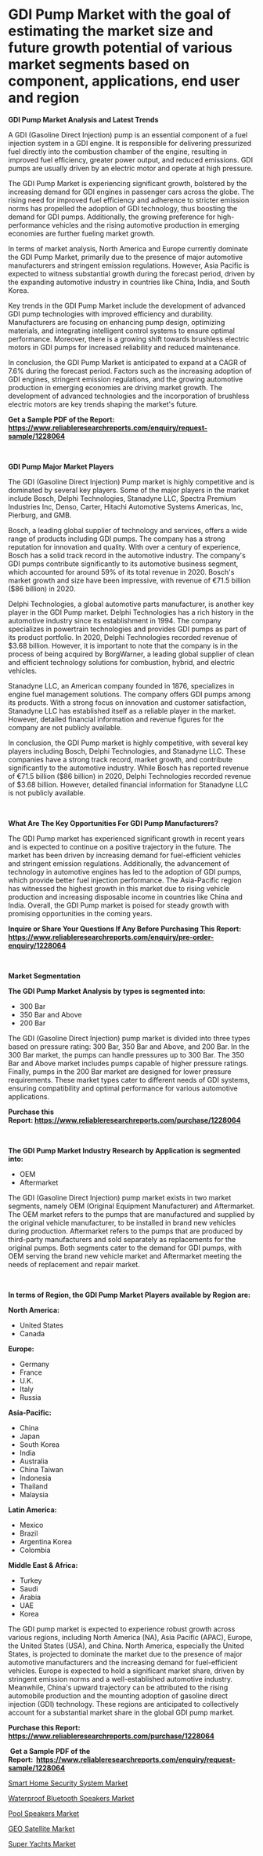 <p><h1>GDI Pump Market with the goal of estimating the market size and future growth potential of various market segments based on component, applications, end user and region</h1></p><p><strong>GDI Pump Market Analysis and Latest Trends</strong></p>
<p><p>A GDI (Gasoline Direct Injection) pump is an essential component of a fuel injection system in a GDI engine. It is responsible for delivering pressurized fuel directly into the combustion chamber of the engine, resulting in improved fuel efficiency, greater power output, and reduced emissions. GDI pumps are usually driven by an electric motor and operate at high pressure.</p><p>The GDI Pump Market is experiencing significant growth, bolstered by the increasing demand for GDI engines in passenger cars across the globe. The rising need for improved fuel efficiency and adherence to stricter emission norms has propelled the adoption of GDI technology, thus boosting the demand for GDI pumps. Additionally, the growing preference for high-performance vehicles and the rising automotive production in emerging economies are further fueling market growth.</p><p>In terms of market analysis, North America and Europe currently dominate the GDI Pump Market, primarily due to the presence of major automotive manufacturers and stringent emission regulations. However, Asia Pacific is expected to witness substantial growth during the forecast period, driven by the expanding automotive industry in countries like China, India, and South Korea.</p><p>Key trends in the GDI Pump Market include the development of advanced GDI pump technologies with improved efficiency and durability. Manufacturers are focusing on enhancing pump design, optimizing materials, and integrating intelligent control systems to ensure optimal performance. Moreover, there is a growing shift towards brushless electric motors in GDI pumps for increased reliability and reduced maintenance.</p><p>In conclusion, the GDI Pump Market is anticipated to expand at a CAGR of 7.6% during the forecast period. Factors such as the increasing adoption of GDI engines, stringent emission regulations, and the growing automotive production in emerging economies are driving market growth. The development of advanced technologies and the incorporation of brushless electric motors are key trends shaping the market's future.</p></p>
<p><strong>Get a Sample PDF of the Report:&nbsp; <a href="https://www.reliableresearchreports.com/enquiry/request-sample/1228064">https://www.reliableresearchreports.com/enquiry/request-sample/1228064</a></strong></p>
<p>&nbsp;</p>
<p><strong>GDI Pump Major Market Players</strong></p>
<p><p>The GDI (Gasoline Direct Injection) Pump market is highly competitive and is dominated by several key players. Some of the major players in the market include Bosch, Delphi Technologies, Stanadyne LLC, Spectra Premium Industries Inc, Denso, Carter, Hitachi Automotive Systems Americas, Inc, Pierburg, and GMB.</p><p>Bosch, a leading global supplier of technology and services, offers a wide range of products including GDI pumps. The company has a strong reputation for innovation and quality. With over a century of experience, Bosch has a solid track record in the automotive industry. The company's GDI pumps contribute significantly to its automotive business segment, which accounted for around 59% of its total revenue in 2020. Bosch's market growth and size have been impressive, with revenue of €71.5 billion ($86 billion) in 2020.</p><p>Delphi Technologies, a global automotive parts manufacturer, is another key player in the GDI Pump market. Delphi Technologies has a rich history in the automotive industry since its establishment in 1994. The company specializes in powertrain technologies and provides GDI pumps as part of its product portfolio. In 2020, Delphi Technologies recorded revenue of $3.68 billion. However, it is important to note that the company is in the process of being acquired by BorgWarner, a leading global supplier of clean and efficient technology solutions for combustion, hybrid, and electric vehicles.</p><p>Stanadyne LLC, an American company founded in 1876, specializes in engine fuel management solutions. The company offers GDI pumps among its products. With a strong focus on innovation and customer satisfaction, Stanadyne LLC has established itself as a reliable player in the market. However, detailed financial information and revenue figures for the company are not publicly available.</p><p>In conclusion, the GDI Pump market is highly competitive, with several key players including Bosch, Delphi Technologies, and Stanadyne LLC. These companies have a strong track record, market growth, and contribute significantly to the automotive industry. While Bosch has reported revenue of €71.5 billion ($86 billion) in 2020, Delphi Technologies recorded revenue of $3.68 billion. However, detailed financial information for Stanadyne LLC is not publicly available.</p></p>
<p>&nbsp;</p>
<p><strong>What Are The Key Opportunities For GDI Pump Manufacturers?</strong></p>
<p><p>The GDI Pump market has experienced significant growth in recent years and is expected to continue on a positive trajectory in the future. The market has been driven by increasing demand for fuel-efficient vehicles and stringent emission regulations. Additionally, the advancement of technology in automotive engines has led to the adoption of GDI pumps, which provide better fuel injection performance. The Asia-Pacific region has witnessed the highest growth in this market due to rising vehicle production and increasing disposable income in countries like China and India. Overall, the GDI Pump market is poised for steady growth with promising opportunities in the coming years.</p></p>
<p><strong>Inquire or Share Your Questions If Any Before Purchasing This Report: <a href="https://www.reliableresearchreports.com/enquiry/pre-order-enquiry/1228064">https://www.reliableresearchreports.com/enquiry/pre-order-enquiry/1228064</a></strong></p>
<p>&nbsp;</p>
<p><strong>Market Segmentation</strong></p>
<p><strong>The GDI Pump Market Analysis by types is segmented into:</strong></p>
<p><ul><li>300 Bar</li><li>350 Bar and Above</li><li>200 Bar</li></ul></p>
<p><p>The GDI (Gasoline Direct Injection) pump market is divided into three types based on pressure rating: 300 Bar, 350 Bar and Above, and 200 Bar. In the 300 Bar market, the pumps can handle pressures up to 300 Bar. The 350 Bar and Above market includes pumps capable of higher pressure ratings. Finally, pumps in the 200 Bar market are designed for lower pressure requirements. These market types cater to different needs of GDI systems, ensuring compatibility and optimal performance for various automotive applications.</p></p>
<p><strong>Purchase this Report:&nbsp;<a href="https://www.reliableresearchreports.com/purchase/1228064">https://www.reliableresearchreports.com/purchase/1228064</a></strong></p>
<p>&nbsp;</p>
<p><strong>The GDI Pump Market Industry Research by Application is segmented into:</strong></p>
<p><ul><li>OEM</li><li>Aftermarket</li></ul></p>
<p><p>The GDI (Gasoline Direct Injection) pump market exists in two market segments, namely OEM (Original Equipment Manufacturer) and Aftermarket. The OEM market refers to the pumps that are manufactured and supplied by the original vehicle manufacturer, to be installed in brand new vehicles during production. Aftermarket refers to the pumps that are produced by third-party manufacturers and sold separately as replacements for the original pumps. Both segments cater to the demand for GDI pumps, with OEM serving the brand new vehicle market and Aftermarket meeting the needs of replacement and repair market.</p></p>
<p>&nbsp;</p>
<p><strong>In terms of Region, the GDI Pump Market Players available by Region are:</strong></p>
<p>
    <p> <strong> North America: </strong>
        <ul>
            <li>United States</li>
            <li>Canada</li>
        </ul>
        </p> 
    <p> <strong> Europe: </strong>
        <ul>
            <li>Germany</li>
            <li>France</li>
            <li>U.K.</li>
            <li>Italy</li>
            <li>Russia</li>
        </ul>
        </p> 
    <p> <strong> Asia-Pacific: </strong>
        <ul>
            <li>China</li>
            <li>Japan</li>
            <li>South Korea</li>
            <li>India</li>
            <li>Australia</li>
            <li>China Taiwan</li>
            <li>Indonesia</li>
            <li>Thailand</li>
            <li>Malaysia</li>
        </ul>
        </p> 
    <p> <strong> Latin America: </strong>
        <ul>
            <li>Mexico</li>
            <li>Brazil</li>
            <li>Argentina Korea</li>
            <li>Colombia</li>
        </ul>
        </p> 
    <p> <strong> Middle East & Africa: </strong>
        <ul>
            <li>Turkey</li>
            <li>Saudi</li>
            <li>Arabia</li>
            <li>UAE</li>
            <li>Korea</li>
        </ul>
    </p>
    </p>
<p><p>The GDI pump market is expected to experience robust growth across various regions, including North America (NA), Asia Pacific (APAC), Europe, the United States (USA), and China. North America, especially the United States, is projected to dominate the market due to the presence of major automotive manufacturers and the increasing demand for fuel-efficient vehicles. Europe is expected to hold a significant market share, driven by stringent emission norms and a well-established automotive industry. Meanwhile, China's upward trajectory can be attributed to the rising automobile production and the mounting adoption of gasoline direct injection (GDI) technology. These regions are anticipated to collectively account for a substantial market share in the global GDI pump market.</p></p>
<p><strong>Purchase this Report: <a href="https://www.reliableresearchreports.com/purchase/1228064">https://www.reliableresearchreports.com/purchase/1228064</a></strong></p>
<p>&nbsp;<strong>Get a Sample PDF of the Report:&nbsp;&nbsp;<a href="https://www.reliableresearchreports.com/enquiry/request-sample/1228064">https://www.reliableresearchreports.com/enquiry/request-sample/1228064</a></strong></p>
<p><strong></strong></p>
<p><p><a href="https://www.linkedin.com/pulse/decoding-smart-home-security-system-market-deep-dive-latest-8l8be/">Smart Home Security System Market</a></p><p><a href="https://medium.com/@react.shoe.mask/waterproof-bluetooth-speakers-market-insights-into-market-cagr-market-trends-and-growth-e006e70c462c">Waterproof Bluetooth Speakers Market</a></p><p><a href="https://medium.com/@suryayadavrp23/pool-speakers-market-exploring-market-share-market-trends-and-future-growth-1605e324d9ab">Pool Speakers Market</a></p><p><a href="https://www.linkedin.com/pulse/geo-satellite-market-size-growth-forecast-from-2023-2030-la0me/">GEO Satellite Market</a></p><p><a href="https://github.com/RichRobinson5/Market-Research-Report-List-2/blob/main/super-yachts-market.md">Super Yachts Market</a></p></p>